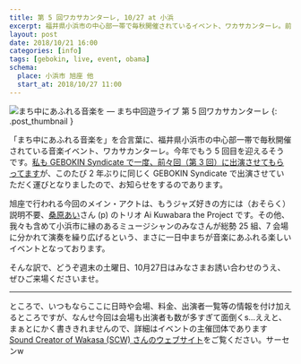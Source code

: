 ```yaml
---
title: 第 5 回ワカサカンターレ, 10/27 at 小浜
excerpt: 福井県小浜市の中心部一帯で毎秋開催されているイベント、ワカサカンターレ。前々回（第 3 回）以来、2 年ぶりにGEBOKIN Syndicate で出演させていただきます。旭座のメイン・アクトは桑原あいさん (p) のトリオです。ぜひご来場下さいませ。
layout: post
date: 2018/10/21 16:00
categories: [info]
tags: [gebokin, live, event, obama]
schema:
  place: 小浜市 旭座 他
  start_at: 2018/10/27 11:00
---
```

![まち中にあふれる音楽を &mdash; まち中回遊ライブ 第 5 回ワカサカンターレ][thumb]
{: .post_thumbnail }

「まち中にあふれる音楽を」を合言葉に、福井県小浜市の中心部一帯で毎秋開催されている音楽イベント、ワカサカンターレ。今年でもう 5 回目を迎えるそうです。[私も GEBOKIN Syndicate で一度、前々回（第 3 回）に出演させてもらってます][past]が、このたび 2 年ぶりに同じく GEBOKIN Syndicate で出演させていただく運びとなりましたので、お知らせをするのであります。

旭座で行われる今回のメイン・アクトは、もうジャズ好きの方には（おそらく）説明不要、[桑原あい][ai]さん (p) のトリオ Ai Kuwabara the Project です。その他、我々も含めて小浜市に縁のあるミュージシャンのみなさんが総勢 25 組、7 会場に分かれて演奏を繰り広げるという、まさに一日中まちが音楽にあふれる楽しいイベントとなっております。

そんな訳で、どうぞ週末の土曜日、10月27日はみなさまお誘い合わせのうえ、ぜひご来場くださいませ。

- - - - -

ところで、いつもならここに日時や会場、料金、出演者一覧等の情報を付け加えるところですが、なんせ今回は会場も出演者も数が多すぎて面倒くs…ええと、まぁとにかく書ききれませんので、詳細はイベントの主催団体であります [Sound Creator of Wakasa (SCW) さんのウェブサイト][scw]をご覧ください。サーセンw

[thumb]:  /images/2018/10/21/poster@2x.png
[past]: /info/20161002/
[ai]: http://aikuwabara.com/
[scw]:  https://team-scw.com/